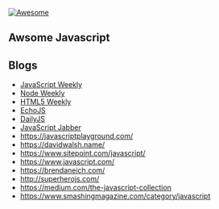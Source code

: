 [![Awesome](https://cdn.rawgit.com/sindresorhus/awesome/d7305f38d29fed78fa85652e3a63e154dd8e8829/media/badge.svg)](https://github.com/sindresorhus/awesome)

Awsome Javascript
---

Blogs
----

* [JavaScript Weekly](http://javascriptweekly.com/)
* [Node Weekly](http://nodeweekly.com/)
* [HTML5 Weekly](http://html5weekly.com/)
* [EchoJS](http://www.echojs.com/)
* [DailyJS](http://dailyjs.com/)
* [JavaScript Jabber](http://devchat.tv/js-jabber/)
* https://javascriptplayground.com/
* https://davidwalsh.name/
* https://www.sitepoint.com/javascript/
* https://www.javascript.com/
* https://brendaneich.com/
* http://superherojs.com/
* https://medium.com/the-javascript-collection
* https://www.smashingmagazine.com/category/javascript
